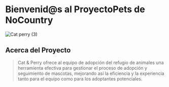 # Bienvenid@s al ProyectoPets de NoCountry
![Cat   perry (3)](https://github.com/No-Country/c16-102-t-data-bi/assets/159388590/f27af524-c140-427d-a1c2-09ee79bdd6d9)

## Acerca del Proyecto

> Cat & Perry ofrece al equipo de adopción del refugio de animales una herramienta efectiva para gestionar el proceso de adopción y seguimiento de mascotas, mejorando así la eficiencia y la experiencia tanto para el equipo como para los adoptantes potenciales.
